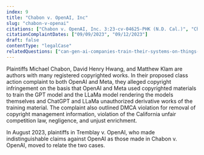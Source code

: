 ```yaml
---
index: 9
title: "Chabon v. OpenAI, Inc"
slug: "chabon-v-openai"
citations: ["Chabon v. OpenAI, Inc. 3:23-cv-04625-PHK (N.D. Cal.)", "Chabon v. Meta Platforms, Inc. 3:23-cv-04663 (N.D. Cal.)"]
citationComplaintDates: ["09/09/2023", "09/12/2023"]
draft: false 
contentType: "legalCase"
relatedQuestions: ["can-gen-ai-companies-train-their-systems-on-things-i-made"]
---
```

Plaintiffs Michael Chabon, David Henry Hwang, and Matthew Klam are authors with many registered copyrighted works. In their proposed class action complaint to both OpenAI and Meta, they alleged copyright infringement on the basis that OpenAI and Meta used copyrighted materials to train the GPT model and the LLaMa model rendering the models themselves and ChatGPT and LLaMa unauthorized derivative works of the training material. The complaint also outlined DMCA violation for removal of copyright management information, violation of the California unfair competition law, negligence, and unjust enrichment.

In August 2023, plaintiffs in Tremblay v. OpenAI, who made indistinguishable claims against OpenAI as those made in Chabon v. OpenAI, moved to relate the two cases.

